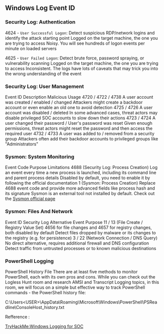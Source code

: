 ## Windows Log Event ID 

### Security Log: Authentication 

4624 - `User Successful Logon`:	Detect suspicious RDP/network logins and identify the attack starting point	Logged on the target machine, the one you are trying to access	Noisy. You will see hundreds of logon events per minute on loaded servers

4625 - `User Failed Logon`:	Detect brute force, password spraying, or vulnerability scanning	Logged on the target machine, the one you are trying to access	Inconsistent. The logs have lots of caveats that may trick you into the wrong understanding of the event

### Security Log: User Management 

Event ID	Description	Malicious Usage
4720 / 4722 / 4738	A user account was
created / enabled / changed	Attackers might create a backdoor account or even enable an old one to avoid detection 
4725 / 4726	A user account was
disabled / deleted	In some advanced cases, threat actors may disable privileged SOC accounts to slow down their actions
4723 / 4724	A user changed their password /
User's password was reset	Given enough permissions, threat actors might reset the password and then access the required user
4732 / 4733	A user was added to /
removed from a security group	Attackers often add their backdoor accounts to privileged groups like "Administrators"

### Sysmon: System Monitoring 

Event Code	Purpose	Limitations
4688
(Security Log: Process Creation)	Log an event every time a new process is launched, including its command line and parent process details	Disabled by default, you need to enable it by following the official documentation
1
(Sysmon: Process Creation)	Replace 4688 event code and provide more advanced fields like process hash and its signature	Sysmon is an external tool not installed by default. Check out the [Sysmon official page](https://learn.microsoft.com/en-us/sysinternals/downloads/sysmon)

### Sysmon: Files And Network 

Event ID	Security Log Alternative	Event Purpose
11 / 13
(File Create / Registry Value Set)	4656 for file changes and 4657 for registry changes, both disabled by default	Detect files dropped by malware or its changes to the registry (e.g. for persistence) 
3 / 22
(Network Connection / DNS Query)	No direct alternative, requires additional firewall and DNS configuration	Detect traffic from untrusted processes or to known malicious destinations

### PowerShell Logging 

PowerShell History File
There are at least five methods to monitor PowerShell, each with its own pros and cons. While you can check out the Logless Hunt room and research AMSI and Transcript Logging topics, in this room, we will focus on a simple but effective way to track PowerShell commands - the PowerShell history file:

C:\Users\<USER>\AppData\Roaming\Microsoft\Windows\PowerShell\PSReadline\ConsoleHost_history.txt






Refference : 

[TryHackMe:Windows Logging for SOC](https://tryhackme.com/room/windowsloggingforsoc)
